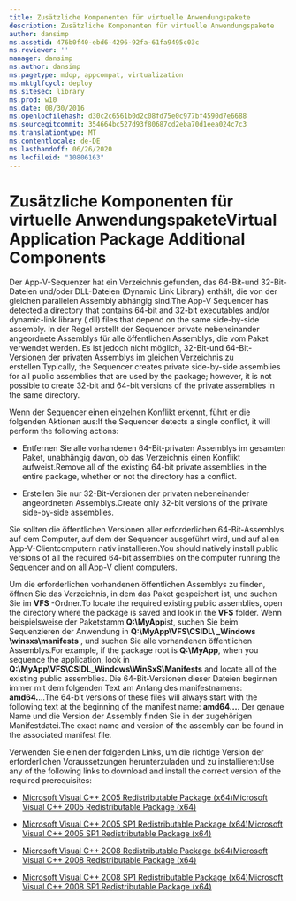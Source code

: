 ```yaml
---
title: Zusätzliche Komponenten für virtuelle Anwendungspakete
description: Zusätzliche Komponenten für virtuelle Anwendungspakete
author: dansimp
ms.assetid: 476b0f40-ebd6-4296-92fa-61fa9495c03c
ms.reviewer: ''
manager: dansimp
ms.author: dansimp
ms.pagetype: mdop, appcompat, virtualization
ms.mktglfcycl: deploy
ms.sitesec: library
ms.prod: w10
ms.date: 08/30/2016
ms.openlocfilehash: d30c2c6561b0d2c08fd75e0c977bf4590d7e6688
ms.sourcegitcommit: 354664bc527d93f80687cd2eba70d1eea024c7c3
ms.translationtype: MT
ms.contentlocale: de-DE
ms.lasthandoff: 06/26/2020
ms.locfileid: "10806163"
---
```

# <span data-ttu-id="03720-103">Zusätzliche Komponenten für virtuelle Anwendungspakete</span><span class="sxs-lookup"><span data-stu-id="03720-103">Virtual Application Package Additional Components</span></span>


<span data-ttu-id="03720-104">Der App-V-Sequenzer hat ein Verzeichnis gefunden, das 64-Bit-und 32-Bit-Dateien und/oder DLL-Dateien (Dynamic Link Library) enthält, die von der gleichen parallelen Assembly abhängig sind.</span><span class="sxs-lookup"><span data-stu-id="03720-104">The App-V Sequencer has detected a directory that contains 64-bit and 32-bit executables and/or dynamic-link library (.dll) files that depend on the same side-by-side assembly.</span></span> <span data-ttu-id="03720-105">In der Regel erstellt der Sequencer private nebeneinander angeordnete Assemblys für alle öffentlichen Assemblys, die vom Paket verwendet werden. Es ist jedoch nicht möglich, 32-Bit-und 64-Bit-Versionen der privaten Assemblys im gleichen Verzeichnis zu erstellen.</span><span class="sxs-lookup"><span data-stu-id="03720-105">Typically, the Sequencer creates private side-by-side assemblies for all public assemblies that are used by the package; however, it is not possible to create 32-bit and 64-bit versions of the private assemblies in the same directory.</span></span>

<span data-ttu-id="03720-106">Wenn der Sequencer einen einzelnen Konflikt erkennt, führt er die folgenden Aktionen aus:</span><span class="sxs-lookup"><span data-stu-id="03720-106">If the Sequencer detects a single conflict, it will perform the following actions:</span></span>

-   <span data-ttu-id="03720-107">Entfernen Sie alle vorhandenen 64-Bit-privaten Assemblys im gesamten Paket, unabhängig davon, ob das Verzeichnis einen Konflikt aufweist.</span><span class="sxs-lookup"><span data-stu-id="03720-107">Remove all of the existing 64-bit private assemblies in the entire package, whether or not the directory has a conflict.</span></span>

-   <span data-ttu-id="03720-108">Erstellen Sie nur 32-Bit-Versionen der privaten nebeneinander angeordneten Assemblys.</span><span class="sxs-lookup"><span data-stu-id="03720-108">Create only 32-bit versions of the private side-by-side assemblies.</span></span>

<span data-ttu-id="03720-109">Sie sollten die öffentlichen Versionen aller erforderlichen 64-Bit-Assemblys auf dem Computer, auf dem der Sequencer ausgeführt wird, und auf allen App-V-Clientcomputern nativ installieren.</span><span class="sxs-lookup"><span data-stu-id="03720-109">You should natively install public versions of all the required 64-bit assemblies on the computer running the Sequencer and on all App-V client computers.</span></span>

<span data-ttu-id="03720-110">Um die erforderlichen vorhandenen öffentlichen Assemblys zu finden, öffnen Sie das Verzeichnis, in dem das Paket gespeichert ist, und suchen Sie im **VFS** -Ordner.</span><span class="sxs-lookup"><span data-stu-id="03720-110">To locate the required existing public assemblies, open the directory where the package is saved and look in the **VFS** folder.</span></span> <span data-ttu-id="03720-111">Wenn beispielsweise der Paketstamm **Q:\\MyApp**ist, suchen Sie beim Sequenzieren der Anwendung in **Q:\\MyApp\\VFS\\CSIDL\ _Windows \\winsxs\\manifests** , und suchen Sie alle vorhandenen öffentlichen Assemblys.</span><span class="sxs-lookup"><span data-stu-id="03720-111">For example, if the package root is **Q:\\MyApp**, when you sequence the application, look in **Q:\\MyApp\\VFS\\CSIDL\_Windows\\WinSxS\\Manifests** and locate all of the existing public assemblies.</span></span> <span data-ttu-id="03720-112">Die 64-Bit-Versionen dieser Dateien beginnen immer mit dem folgenden Text am Anfang des manifestnamens: **amd64.**...</span><span class="sxs-lookup"><span data-stu-id="03720-112">The 64-bit versions of these files will always start with the following text at the beginning of the manifest name: **amd64…**.</span></span> <span data-ttu-id="03720-113">Der genaue Name und die Version der Assembly finden Sie in der zugehörigen Manifestdatei.</span><span class="sxs-lookup"><span data-stu-id="03720-113">The exact name and version of the assembly can be found in the associated manifest file.</span></span>

<span data-ttu-id="03720-114">Verwenden Sie einen der folgenden Links, um die richtige Version der erforderlichen Voraussetzungen herunterzuladen und zu installieren:</span><span class="sxs-lookup"><span data-stu-id="03720-114">Use any of the following links to download and install the correct version of the required prerequisites:</span></span>

-   [<span data-ttu-id="03720-115">Microsoft Visual C++ 2005 Redistributable Package (x64)</span><span class="sxs-lookup"><span data-stu-id="03720-115">Microsoft Visual C++ 2005 Redistributable Package (x64)</span></span>](https://go.microsoft.com/fwlink/?LinkId=152697)

-   [<span data-ttu-id="03720-116">Microsoft Visual C++ 2005 SP1 Redistributable Package (x64)</span><span class="sxs-lookup"><span data-stu-id="03720-116">Microsoft Visual C++ 2005 SP1 Redistributable Package (x64)</span></span>](https://go.microsoft.com/fwlink/?LinkId=152698)

-   [<span data-ttu-id="03720-117">Microsoft Visual C++ 2008 Redistributable Package (x64)</span><span class="sxs-lookup"><span data-stu-id="03720-117">Microsoft Visual C++ 2008 Redistributable Package (x64)</span></span>](https://go.microsoft.com/fwlink/?LinkId=152699)

-   [<span data-ttu-id="03720-118">Microsoft Visual C++ 2008 SP1 Redistributable Package (x64)</span><span class="sxs-lookup"><span data-stu-id="03720-118">Microsoft Visual C++ 2008 SP1 Redistributable Package (x64)</span></span>](https://go.microsoft.com/fwlink/?LinkId=152700)

 

 





